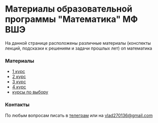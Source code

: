 # Материалы образовательной программы "Математика" МФ ВШЭ

На данной странице расположены различные материалы (конспекты лекций, подсказки к решениям и задачи прошлых лет) оп математика

### Материалы

- [1 курс](https://vladm0z.github.io/HSE-Math/first_term)
- [2 курс]()
- [3 курс]()
- [4 курс]()
- [курсы по выбору]()

### Контакты

По любым вопросам писать в [телеграм](t.me/mvr27) или на vlad270136@gmail.com
